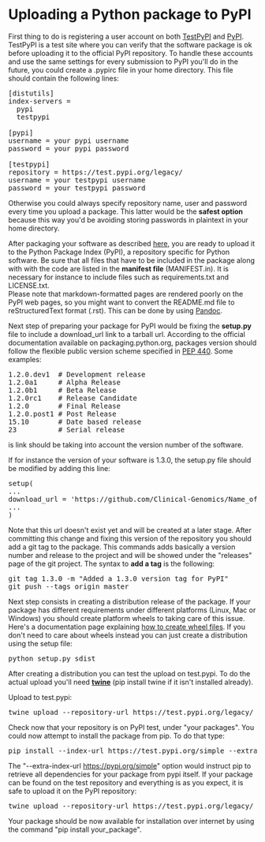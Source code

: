 # Uploading a Python package to PyPI

First thing to do is registering a user account on both [TestPyPI](https://test.pypi.org/) and [PyPI](https://pypi.org/). TestPyPI is a test site where you can verify that the software package is ok before uploading it to the official PyPI repository. To handle these accounts and use the same settings for every submission to PyPI you'll do in the future, you could create a .pypirc file in your home directory. This file should contain the following lines:

<pre>
[distutils]
index-servers =
  pypi
  testpypi

[pypi]
username = your pypi username
password = your pypi password

[testpypi]
repository = https://test.pypi.org/legacy/
username = your testpypi username
password = your testpypi password
</pre>

Otherwise you could always specify repository name, user and password every time you upload a package. This latter would be the **safest option** because this way you'd be avoiding storing passwords in plaintext in your home directory.

After packaging your software as described [here](https://packaging.python.org/), you are ready to upload it to the Python Package Index (PyPI), a repository specific for Python software. Be sure that all files that have to be included in the package along with with the code are listed in the **manifest file** (MANIFEST.in). It is necessary for instance to include files such as requirements.txt and LICENSE.txt.<br>
Please note that markdown-formatted pages are rendered poorly on the PyPI web pages, so you might want to convert the README.md file to reStructuredText format (.rst). This can be done by using [Pandoc](https://pandoc.org/).

Next step of preparing your package for PyPI would be fixing the **setup.py** file to include a download_url link to a tarball url. According to the official documentation available on packaging.python.org, packages version should follow the flexible public version scheme specified in [PEP 440](https://www.python.org/dev/peps/pep-0440/). Some examples:

<pre>
1.2.0.dev1  # Development release
1.2.0a1     # Alpha Release
1.2.0b1     # Beta Release
1.2.0rc1    # Release Candidate
1.2.0       # Final Release
1.2.0.post1 # Post Release
15.10       # Date based release
23          # Serial release
</pre>is link should be taking into account the version number of the software.

If for instance the version of your software is 1.3.0, the setup.py file should be modified by adding this line:

<pre>
setup(
...
download_url = 'https://github.com/Clinical-Genomics/Name_of_your_package/tarball/1.3.0',
...
)
</pre>

Note that this url doesn't exist yet and will be created at a later stage. After committing this change and fixing this version of the repository you should add a git tag to the package. This commands adds basically a version number and release to the project and will be showed under the "releases" page of the git project. The syntax to **add a tag** is the following:

<pre>
git tag 1.3.0 -m "Added a 1.3.0 version tag for PyPI"
git push --tags origin master
</pre>

Next step consists in creating a distribution release of the package. If your package has different requirements under different platforms (Linux, Mac or Windows) you should create platform wheels to taking care of this issue. Here's a documentation page explaining [how to create wheel files](https://wheel.readthedocs.io/en/stable/). If you don't need to care about wheels instead you can just create a distribution using the setup file:

<pre>
python setup.py sdist
</pre>

After creating a distribution you can test the upload on test.pypi. To do the actual upload you'll need [**twine**](https://github.com/pypa/twine) (pip install twine if it isn't installed already).

Upload to test.pypi:

<pre>
twine upload --repository-url https://test.pypi.org/legacy/ dist/*
</pre>

Check now that your repository is on PyPI test, under "your packages". You could now attempt to install the package from pip. To do that type:

<pre>
pip install --index-url https://test.pypi.org/simple --extra-index-url https://pypi.org/simple name_of_package
</pre>

The "--extra-index-url https://pypi.org/simple" option would instruct pip to retrieve all dependencies for your package from pypi itself.
If your package can be found on the test repository and everything is as you expect, it is safe to upload it on the PyPI repository:

<pre>
twine upload --repository-url https://test.pypi.org/legacy/ dist/*
</pre>

Your package should be now available for installation over internet by using the command "pip install your_package".
